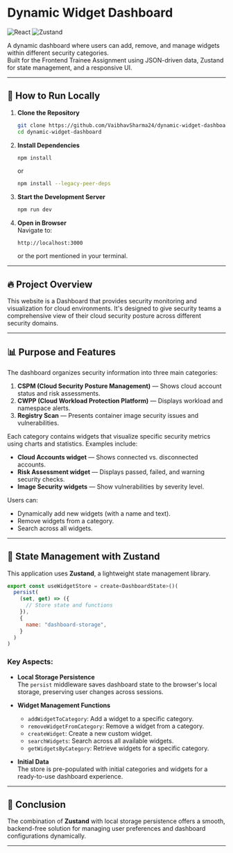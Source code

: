 # Dynamic Widget Dashboard

![React](https://img.shields.io/badge/React-20232A?style=for-the-badge&logo=react&logoColor=61DAFB) 
![Zustand](https://img.shields.io/badge/Zustand-000000?style=for-the-badge&logo=zustand&logoColor=white)

A dynamic dashboard where users can add, remove, and manage widgets within different security categories.  
Built for the Frontend Trainee Assignment using JSON-driven data, Zustand for state management, and a responsive UI.


---

## 🚀 How to Run Locally

1. **Clone the Repository**  
   ```bash
   git clone https://github.com/VaibhavSharma24/dynamic-widget-dashboard.git
   cd dynamic-widget-dashboard
   ```

2. **Install Dependencies**  
   ```bash
   npm install
   ```
    or
   ```bash
   npm install --legacy-peer-deps
   ```

3. **Start the Development Server**  
   ```bash
   npm run dev
   ```

4. **Open in Browser**  
   Navigate to:  
   ```
   http://localhost:3000
   ```
   or the port mentioned in your terminal.

---

## 🔥 Project Overview

This website is a Dashboard that provides security monitoring and visualization for cloud environments. It's designed to give security teams a comprehensive view of their cloud security posture across different security domains.

---

## 📊 Purpose and Features

The dashboard organizes security information into three main categories:

1. **CSPM (Cloud Security Posture Management)** — Shows cloud account status and risk assessments.
2. **CWPP (Cloud Workload Protection Platform)** — Displays workload and namespace alerts.
3. **Registry Scan** — Presents container image security issues and vulnerabilities.

Each category contains widgets that visualize specific security metrics using charts and statistics. Examples include:

- **Cloud Accounts widget** — Shows connected vs. disconnected accounts.
- **Risk Assessment widget** — Displays passed, failed, and warning security checks.
- **Image Security widgets** — Show vulnerabilities by severity level.

Users can:
- Dynamically add new widgets (with a name and text).
- Remove widgets from a category.
- Search across all widgets.

---

## 🧠 State Management with Zustand

This application uses **Zustand**, a lightweight state management library.

```javascript
export const useWidgetStore = create<DashboardState>()(
  persist(
    (set, get) => ({
      // Store state and functions
    }),
    {
      name: "dashboard-storage",
    }
  )
)
```

### Key Aspects:

- **Local Storage Persistence**  
  The `persist` middleware saves dashboard state to the browser's local storage, preserving user changes across sessions.

- **Widget Management Functions**
  - `addWidgetToCategory`: Add a widget to a specific category.
  - `removeWidgetFromCategory`: Remove a widget from a category.
  - `createWidget`: Create a new custom widget.
  - `searchWidgets`: Search across all available widgets.
  - `getWidgetsByCategory`: Retrieve widgets for a specific category.

- **Initial Data**  
  The store is pre-populated with initial categories and widgets for a ready-to-use dashboard experience.

---

## 🌟 Conclusion

The combination of **Zustand** with local storage persistence offers a smooth, backend-free solution for managing user preferences and dashboard configurations dynamically.

---

